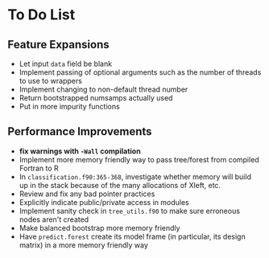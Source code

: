 

To Do List
==========

Feature Expansions
------------------
* Let input `data` field be blank
* Implement passing of optional arguments such as the number of threads to use to wrappers
* Implement changing to non-default thread number
* Return bootstrapped numsamps actually used
* Put in more impurity functions

Performance Improvements
------------------------
* **fix warnings with `-Wall` compilation**
* Implement more memory friendly way to pass tree/forest from compiled Fortran to R
* In `classification.f90:365-368`, investigate whether memory will build up in the stack because of the many allocations of Xleft, etc.
* Review and fix any bad pointer practices
* Explicitly indicate public/private access in modules
* Implement sanity check in `tree_utils.f90` to make sure erroneous nodes aren't created
* Make balanced bootstrap more memory friendly
* Have `predict.forest` create its model frame (in particular, its design matrix) in a more memory friendly way


